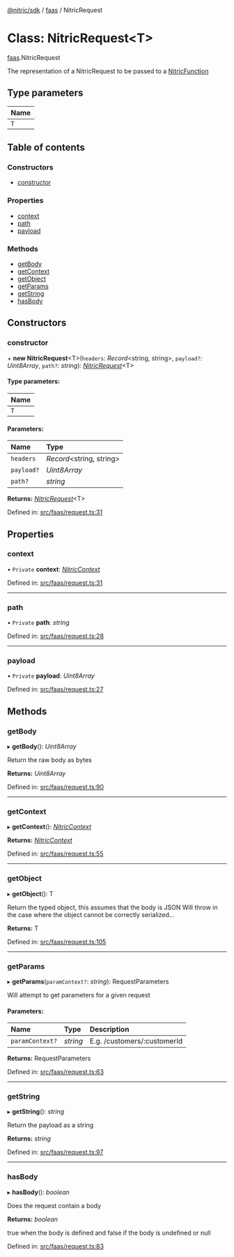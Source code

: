 [@nitric/sdk](../README.md) / [faas](../modules/faas.md) / NitricRequest

# Class: NitricRequest<T\>

[faas](../modules/faas.md).NitricRequest

The representation of a NitricRequest to be passed to a [NitricFunction](../modules/faas.md#nitricfunction)

## Type parameters

Name |
:------ |
`T` |

## Table of contents

### Constructors

- [constructor](faas.nitricrequest.md#constructor)

### Properties

- [context](faas.nitricrequest.md#context)
- [path](faas.nitricrequest.md#path)
- [payload](faas.nitricrequest.md#payload)

### Methods

- [getBody](faas.nitricrequest.md#getbody)
- [getContext](faas.nitricrequest.md#getcontext)
- [getObject](faas.nitricrequest.md#getobject)
- [getParams](faas.nitricrequest.md#getparams)
- [getString](faas.nitricrequest.md#getstring)
- [hasBody](faas.nitricrequest.md#hasbody)

## Constructors

### constructor

\+ **new NitricRequest**<T\>(`headers`: *Record*<string, string\>, `payload?`: *Uint8Array*, `path?`: *string*): [*NitricRequest*](faas.nitricrequest.md)<T\>

#### Type parameters:

Name |
:------ |
`T` |

#### Parameters:

Name | Type |
:------ | :------ |
`headers` | *Record*<string, string\> |
`payload?` | *Uint8Array* |
`path?` | *string* |

**Returns:** [*NitricRequest*](faas.nitricrequest.md)<T\>

Defined in: [src/faas/request.ts:31](https://github.com/nitrictech/node-sdk/blob/c7411df/src/faas/request.ts#L31)

## Properties

### context

• `Private` **context**: [*NitricContext*](faas.nitriccontext.md)

Defined in: [src/faas/request.ts:31](https://github.com/nitrictech/node-sdk/blob/c7411df/src/faas/request.ts#L31)

___

### path

• `Private` **path**: *string*

Defined in: [src/faas/request.ts:28](https://github.com/nitrictech/node-sdk/blob/c7411df/src/faas/request.ts#L28)

___

### payload

• `Private` **payload**: *Uint8Array*

Defined in: [src/faas/request.ts:27](https://github.com/nitrictech/node-sdk/blob/c7411df/src/faas/request.ts#L27)

## Methods

### getBody

▸ **getBody**(): *Uint8Array*

Return the raw body as bytes

**Returns:** *Uint8Array*

Defined in: [src/faas/request.ts:90](https://github.com/nitrictech/node-sdk/blob/c7411df/src/faas/request.ts#L90)

___

### getContext

▸ **getContext**(): [*NitricContext*](faas.nitriccontext.md)

**Returns:** [*NitricContext*](faas.nitriccontext.md)

Defined in: [src/faas/request.ts:55](https://github.com/nitrictech/node-sdk/blob/c7411df/src/faas/request.ts#L55)

___

### getObject

▸ **getObject**(): T

Return the typed object, this assumes that the body is JSON
Will throw in the case where the object cannot be correctly serialized...

**Returns:** T

Defined in: [src/faas/request.ts:105](https://github.com/nitrictech/node-sdk/blob/c7411df/src/faas/request.ts#L105)

___

### getParams

▸ **getParams**(`paramContext?`: *string*): RequestParameters

Will attempt to get parameters for a given request

#### Parameters:

Name | Type | Description |
:------ | :------ | :------ |
`paramContext?` | *string* | E.g. /customers/:customerId    |

**Returns:** RequestParameters

Defined in: [src/faas/request.ts:63](https://github.com/nitrictech/node-sdk/blob/c7411df/src/faas/request.ts#L63)

___

### getString

▸ **getString**(): *string*

Return the payload as a string

**Returns:** *string*

Defined in: [src/faas/request.ts:97](https://github.com/nitrictech/node-sdk/blob/c7411df/src/faas/request.ts#L97)

___

### hasBody

▸ **hasBody**(): *boolean*

Does the request contain a body

**Returns:** *boolean*

true when the body is defined and false if the body is undefined or null

Defined in: [src/faas/request.ts:83](https://github.com/nitrictech/node-sdk/blob/c7411df/src/faas/request.ts#L83)
